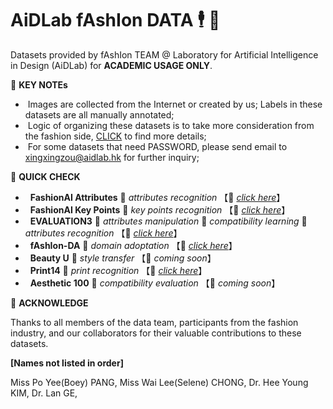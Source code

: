 # AiDLab fAshIon DATA  🕴️ 💼

Datasets provided by fAshIon TEAM @ Laboratory for Artificial Intelligence in Design (AiDLab) for **ACADEMIC USAGE ONLY**.

🖤 **KEY NOTEs**

- &nbsp;Images are collected from the Internet or created by us; Labels in these datasets are all manually annotated;
- &nbsp;Logic of organizing these datasets is to take more consideration from the fashion side, [CLICK](https://arxiv.org/pdf/2105.03050.pdf) to find more details;
- &nbsp;For some datasets that need PASSWORD, please send email to xingxingzou@aidlab.hk for further inquiry;


🖤 **QUICK CHECK**

- &nbsp; **FashionAI Attributes** 🔖 _attributes recognition_ 【🍒 _[click here](https://github.com/AemikaChow/AiDLab-fAshIon-Data/blob/main/Datasets/FashionAI_Attributes.md)_】
- &nbsp; **FashionAI Key Points** 🔖 _key points recognition_ 【🍒 _[click here](https://github.com/AemikaChow/AiDLab-fAshIon-Data/blob/main/Datasets/FashionAI_Keypoints.md)_】
- &nbsp; **EVALUATION3** 🔖 _attributes manipulation_ 🔖 _compatibility learning_ 🔖 _attributes recognition_ 【🍒 _[click here](https://github.com/AemikaChow/AiDLab-fAshIon-Data/blob/main/Datasets/EVALUATION3)_】
- &nbsp; **fAshIon-DA** 🔖 _domain adoptation_ 【🍒 _[click here](https://github.com/AemikaChow/AiDLab-fAshIon-Data/blob/main/Datasets/fAshIon-DA)_】
- &nbsp; **Beauty U** 🔖 _style transfer_ 【🍑 _coming soon_】
- &nbsp; **Print14** 🔖 _print recognition_ 【🍒 _[click here](https://github.com/AemikaChow/AiDLab-fAshIon-Data/blob/main/Datasets/Print14)_】
- &nbsp; **Aesthetic 100** 🔖 _compatibility evaluation_ 【🍑 _coming soon_】



🖤 **ACKNOWLEDGE**

Thanks to all members of the data team, participants from the fashion industry, and our collaborators for their valuable contributions to these datasets.

**[Names not listed in order]**

Miss Po Yee(Boey) PANG, Miss Wai Lee(Selene) CHONG, Dr. Hee Young KIM, Dr. Lan GE,  
